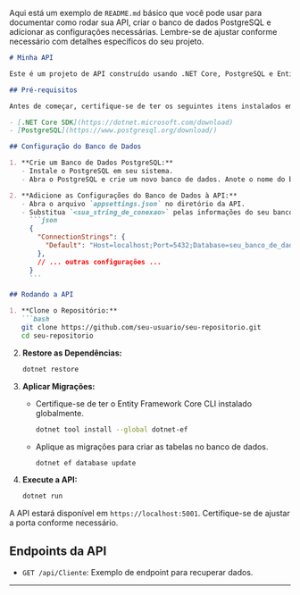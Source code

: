Aqui está um exemplo de `README.md` básico que você pode usar para documentar como rodar sua API, criar o banco de dados PostgreSQL e adicionar as configurações necessárias. Lembre-se de ajustar conforme necessário com detalhes específicos do seu projeto.

```markdown
# Minha API

Este é um projeto de API construído usando .NET Core, PostgreSQL e Entity Framework Core.

## Pré-requisitos

Antes de começar, certifique-se de ter os seguintes itens instalados em seu sistema:

- [.NET Core SDK](https://dotnet.microsoft.com/download)
- [PostgreSQL](https://www.postgresql.org/download/)

## Configuração do Banco de Dados

1. **Crie um Banco de Dados PostgreSQL:**
   - Instale o PostgreSQL em seu sistema.
   - Abra o PostgreSQL e crie um novo banco de dados. Anote o nome do banco de dados, o usuário e a senha.

2. **Adicione as Configurações do Banco de Dados à API:**
   - Abra o arquivo `appsettings.json` no diretório da API.
   - Substitua `<sua_string_de_conexao>` pelas informações do seu banco de dados PostgreSQL.
     ```json
     {
       "ConnectionStrings": {
         "Default": "Host=localhost;Port=5432;Database=seu_banco_de_dados;Username=seu_usuario;Password=sua_senha;"
       },
       // ... outras configurações ...
     }
     ```

## Rodando a API

1. **Clone o Repositório:**
   ```bash
   git clone https://github.com/seu-usuario/seu-repositorio.git
   cd seu-repositorio
   ```

2. **Restore as Dependências:**
   ```bash
   dotnet restore
   ```

3. **Aplicar Migrações:**
   - Certifique-se de ter o Entity Framework Core CLI instalado globalmente.
     ```bash
     dotnet tool install --global dotnet-ef
     ```

   - Aplique as migrações para criar as tabelas no banco de dados.
     ```bash
     dotnet ef database update
     ```

4. **Execute a API:**
   ```bash
   dotnet run
   ```

A API estará disponível em `https://localhost:5001`. Certifique-se de ajustar a porta conforme necessário.

## Endpoints da API

- `GET /api/Cliente`: Exemplo de endpoint para recuperar dados.

---

